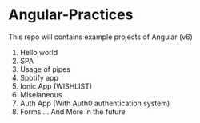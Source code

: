 # Angular-Practices
This repo will contains example projects of Angular (v6) 

1. Hello world
2. SPA
3. Usage of pipes
4. Spotify app 
5. Ionic App (WISHLIST)
6. Miselaneous
7. Auth App (With Auth0 authentication system)
8. Forms
... And More in the future
